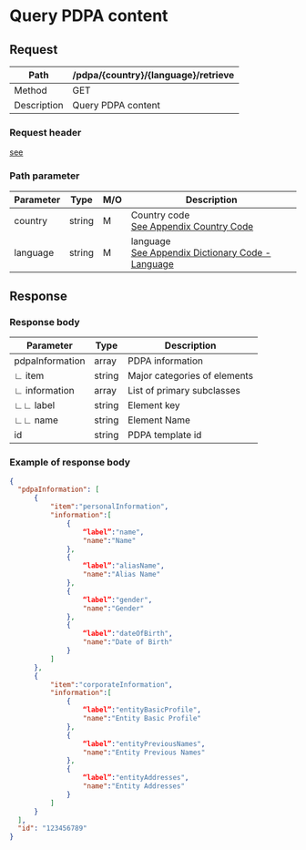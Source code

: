 # Query PDPA content

## Request

| Path        | /pdpa/{country}/{language}/retrieve |
| ----------- | ----------------------------------- |
| Method      | GET                                 |
| Description | Query PDPA content                  |

### Request header

[see](../../header.md)

### Path parameter

| Parameter | Type   | M/O  | Description                                                  |
| --------- | ------ | ---- | ------------------------------------------------------------ |
| country   | string | M    | Country code<br />[See Appendix Country Code](../../appendices/country_code.md) |
| language  | string | M    | language<br />[See Appendix Dictionary Code - Language](../../appendices/dictionary_code.md) |

## Response

### Response body

| Parameter       | Type   | Description                  |
| --------------- | ------ | ---------------------------- |
| pdpaInformation | array  | PDPA information             |
| ∟ item          | string | Major categories of elements |
| ∟ information   | array  | List of primary subclasses   |
| ∟∟ label        | string | Element key                  |
| ∟∟ name         | string | Element Name                 |
| id              | string | PDPA template id             |

### Example of response body

```json
{
  "pdpaInformation": [
      {
          "item":"personalInformation",
          "information":[
              {
                  “label”:"name",
                  "name":"Name"
              },
              {
                  “label”:"aliasName",
                  "name":"Alias Name"
              },
              {
                  “label”:"gender",
                  "name":"Gender"
              },
              {
                  “label”:"dateOfBirth",
                  "name":"Date of Birth"
              }
          ]
      },
      {
          "item":"corporateInformation",
          "information":[
              {
                  “label”:"entityBasicProfile",
                  "name":"Entity Basic Profile"
              },
              {
                  “label”:"entityPreviousNames",
                  "name":"Entity Previous Names"
              },
              {
                  “label”:"entityAddresses",
                  "name":"Entity Addresses"
              }
          ]
      }
  ],
  "id": "123456789"
}
```
